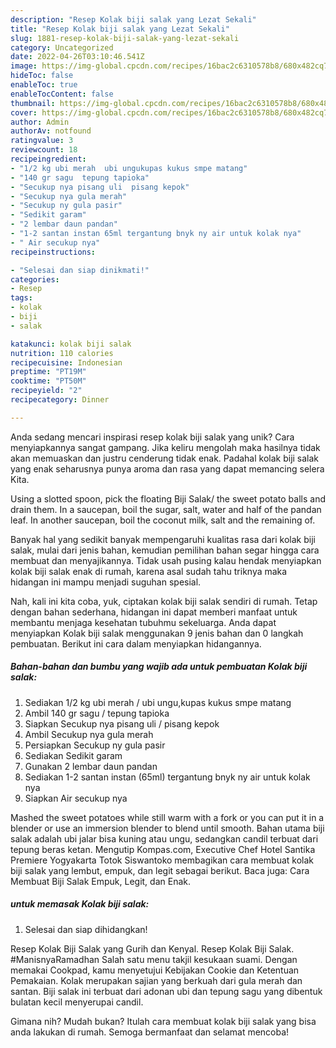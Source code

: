 ```yaml
---
description: "Resep Kolak biji salak yang Lezat Sekali"
title: "Resep Kolak biji salak yang Lezat Sekali"
slug: 1881-resep-kolak-biji-salak-yang-lezat-sekali
category: Uncategorized
date: 2022-04-26T03:10:46.541Z
image: https://img-global.cpcdn.com/recipes/16bac2c6310578b8/680x482cq70/kolak-biji-salak-foto-resep-utama.jpg
hideToc: false
enableToc: true
enableTocContent: false
thumbnail: https://img-global.cpcdn.com/recipes/16bac2c6310578b8/680x482cq70/kolak-biji-salak-foto-resep-utama.jpg
cover: https://img-global.cpcdn.com/recipes/16bac2c6310578b8/680x482cq70/kolak-biji-salak-foto-resep-utama.jpg
author: Admin
authorAv: notfound
ratingvalue: 3
reviewcount: 18
recipeingredient:
- "1/2 kg ubi merah  ubi ungukupas kukus smpe matang"
- "140 gr sagu  tepung tapioka"
- "Secukup nya pisang uli  pisang kepok"
- "Secukup nya gula merah"
- "Secukup ny gula pasir"
- "Sedikit garam"
- "2 lembar daun pandan"
- "1-2 santan instan 65ml tergantung bnyk ny air untuk kolak nya"
- " Air secukup nya"
recipeinstructions:

- "Selesai dan siap dinikmati!"
categories:
- Resep
tags:
- kolak
- biji
- salak

katakunci: kolak biji salak 
nutrition: 110 calories
recipecuisine: Indonesian
preptime: "PT19M"
cooktime: "PT50M"
recipeyield: "2"
recipecategory: Dinner

---
```





Anda sedang mencari inspirasi resep kolak biji salak yang unik? Cara menyiapkannya sangat gampang. Jika keliru mengolah maka hasilnya tidak akan memuaskan dan justru cenderung tidak enak. Padahal kolak biji salak yang enak seharusnya punya aroma dan rasa yang dapat memancing selera Kita.





Using a slotted spoon, pick the floating Biji Salak/ the sweet potato balls and drain them. In a saucepan, boil the sugar, salt, water and half of the pandan leaf. In another saucepan, boil the coconut milk, salt and the remaining of.

Banyak hal yang sedikit banyak mempengaruhi kualitas rasa dari kolak biji salak, mulai dari jenis bahan, kemudian pemilihan bahan segar hingga cara membuat dan menyajikannya. Tidak usah pusing kalau hendak menyiapkan kolak biji salak enak di rumah, karena asal sudah tahu triknya maka hidangan ini mampu menjadi suguhan spesial.






Nah, kali ini kita coba, yuk, ciptakan kolak biji salak sendiri di rumah. Tetap dengan bahan sederhana, hidangan ini dapat memberi manfaat untuk membantu menjaga kesehatan tubuhmu sekeluarga. Anda dapat menyiapkan Kolak biji salak menggunakan 9 jenis bahan dan 0 langkah pembuatan. Berikut ini cara dalam menyiapkan hidangannya.

<!--inarticleads1-->

##### Bahan-bahan dan bumbu yang wajib ada untuk pembuatan Kolak biji salak:

1. Sediakan 1/2 kg ubi merah / ubi ungu,kupas kukus smpe matang
1. Ambil 140 gr sagu / tepung tapioka
1. Siapkan Secukup nya pisang uli / pisang kepok
1. Ambil Secukup nya gula merah
1. Persiapkan Secukup ny gula pasir
1. Sediakan Sedikit garam
1. Gunakan 2 lembar daun pandan
1. Sediakan 1-2 santan instan (65ml) tergantung bnyk ny air untuk kolak nya
1. Siapkan  Air secukup nya


Mashed the sweet potatoes while still warm with a fork or you can put it in a blender or use an immersion blender to blend until smooth. Bahan utama biji salak adalah ubi jalar bisa kuning atau ungu, sedangkan candil terbuat dari tepung beras ketan. Mengutip Kompas.com, Executive Chef Hotel Santika Premiere Yogyakarta Totok Siswantoko membagikan cara membuat kolak biji salak yang lembut, empuk, dan legit sebagai berikut. Baca juga: Cara Membuat Biji Salak Empuk, Legit, dan Enak. 

<!--inarticleads2-->

#####  untuk memasak Kolak biji salak:


1. Selesai dan siap dihidangkan!

Resep Kolak Biji Salak yang Gurih dan Kenyal. Resep Kolak Biji Salak. #ManisnyaRamadhan Salah satu menu takjil kesukaan suami. Dengan memakai Cookpad, kamu menyetujui Kebijakan Cookie dan Ketentuan Pemakaian. Kolak merupakan sajian yang berkuah dari gula merah dan santan. Biji salak ini terbuat dari adonan ubi dan tepung sagu yang dibentuk bulatan kecil menyerupai candil. 

Gimana nih? Mudah bukan? Itulah cara membuat kolak biji salak yang bisa anda lakukan di rumah. Semoga bermanfaat dan selamat mencoba!
